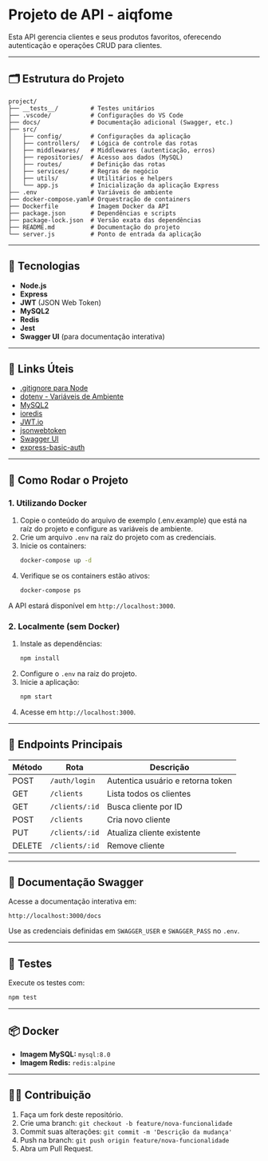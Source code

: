 # Projeto de API - aiqfome

Esta API gerencia clientes e seus produtos favoritos, oferecendo autenticação e operações CRUD para clientes.

---

## 🗂️ Estrutura do Projeto

```
project/
├── __tests__/         # Testes unitários
├── .vscode/           # Configurações do VS Code
├── docs/              # Documentação adicional (Swagger, etc.)
├── src/
│   ├── config/        # Configurações da aplicação
│   ├── controllers/   # Lógica de controle das rotas
│   ├── middlewares/   # Middlewares (autenticação, erros)
│   ├── repositories/  # Acesso aos dados (MySQL)
│   ├── routes/        # Definição das rotas
│   ├── services/      # Regras de negócio
│   ├── utils/         # Utilitários e helpers
│   └── app.js         # Inicialização da aplicação Express
├── .env               # Variáveis de ambiente
├── docker-compose.yaml# Orquestração de containers
├── Dockerfile         # Imagem Docker da API
├── package.json       # Dependências e scripts
├── package-lock.json  # Versão exata das dependências
├── README.md          # Documentação do projeto
└── server.js          # Ponto de entrada da aplicação
```

---

## 🚀 Tecnologias

- **Node.js**
- **Express**
- **JWT** (JSON Web Token)
- **MySQL2**
- **Redis**
- **Jest**
- **Swagger UI** (para documentação interativa)

---

## 🔗 Links Úteis

- [.gitignore para Node](https://github.com/github/gitignore/blob/main/Node.gitignore)  
- [dotenv - Variáveis de Ambiente](https://www.npmjs.com/package/dotenv)  
- [MySQL2](https://www.npmjs.com/package/mysql2)  
- [ioredis](https://www.npmjs.com/package/ioredis)  
- [JWT.io](https://jwt.io/introduction)  
- [jsonwebtoken](https://www.npmjs.com/package/jsonwebtoken)  
- [Swagger UI](https://www.npmjs.com/package/swagger-ui)  
- [express-basic-auth](https://www.npmjs.com/package/express-basic-auth)  

---

## 🏁 Como Rodar o Projeto

### 1. Utilizando Docker

1. Copie o conteúdo do arquivo de exemplo (.env.example) que está na raíz do projeto e configure as variáveis de ambiente.  
2. Crie um arquivo `.env` na raíz do projeto com as credenciais.
3. Inicie os containers:  
   ```bash
   docker-compose up -d
   ```
4. Verifique se os containers estão ativos:  
   ```bash
   docker-compose ps
   ```

A API estará disponível em `http://localhost:3000`.

### 2. Localmente (sem Docker)

1. Instale as dependências:  
   ```bash
   npm install
   ```
2. Configure o `.env` na raiz do projeto.
3. Inicie a aplicação:  
   ```bash
   npm start
   ```
4. Acesse em `http://localhost:3000`.

---

## 📜 Endpoints Principais

| Método | Rota                           | Descrição                           |
| ------ | ------------------------------ | ----------------------------------- |
| POST   | `/auth/login`                  | Autentica usuário e retorna token   |
| GET    | `/clients`                     | Lista todos os clientes             |
| GET    | `/clients/:id`                 | Busca cliente por ID                |
| POST   | `/clients`                     | Cria novo cliente                   |
| PUT    | `/clients/:id`                 | Atualiza cliente existente          |
| DELETE | `/clients/:id`                 | Remove cliente                      |

---

## 📄 Documentação Swagger

Acesse a documentação interativa em:

```
http://localhost:3000/docs
```

Use as credenciais definidas em `SWAGGER_USER` e `SWAGGER_PASS` no `.env`.

---

## 🧪 Testes

Execute os testes com:

```bash
npm test
```

---

## 📦 Docker

- **Imagem MySQL:** `mysql:8.0`
- **Imagem Redis:** `redis:alpine`

---

## 👨‍💻 Contribuição

1. Faça um fork deste repositório.  
2. Crie uma branch: `git checkout -b feature/nova-funcionalidade`  
3. Commit suas alterações: `git commit -m 'Descrição da mudança'`  
4. Push na branch: `git push origin feature/nova-funcionalidade`  
5. Abra um Pull Request.
